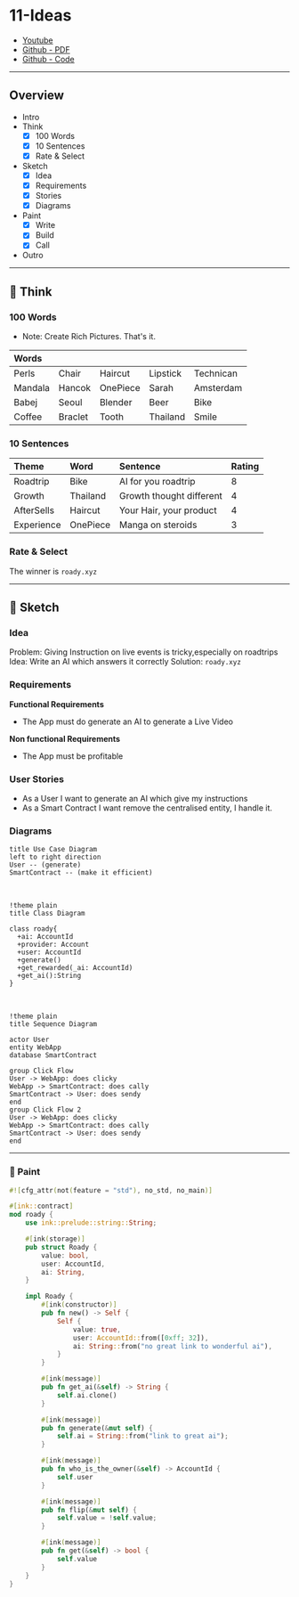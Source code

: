 # 11-Ideas

- [Youtube](https://drive.google.com/file/d/17XwU5txFvttUfz0nkVoUpwKSVOPKjF4Z/view?usp=sharing)
- [Github - PDF](https://github.com/FrankBevr/100-Ideas/blob/main/practice/11/11-Ideas.pdf)
- [Github - Code](https://github.com/FrankBevr/100-Ideas/blob/main/practice/11/roady/lib.rs)

<hr style="page-break-after: always;"/>

## Overview

- Intro
- Think
  - [x] 100 Words
  - [x] 10 Sentences
  - [x] Rate & Select
- Sketch
  - [x] Idea
  - [x] Requirements
  - [x] Stories
  - [x] Diagrams
- Paint
  - [x] Write
  - [x] Build
  - [x] Call
- Outro

<hr style="page-break-after: always;"/>

## :brain: Think

### 100 Words

- Note: Create Rich Pictures. That's it.

| Words   |         |          |          |           |
| :------ | :------ | :------- | :------- | :-------- |
| Perls   | Chair   | Haircut  | Lipstick | Technican |
| Mandala | Hancok  | OnePiece | Sarah    | Amsterdam |
| Babej   | Seoul   | Blender  | Beer     | Bike      |
| Coffee  | Braclet | Tooth    | Thailand | Smile     |

### 10 Sentences

| Theme      | Word     | Sentence                 | Rating |
| :--------- | :------- | :----------------------- | :----- |
| Roadtrip   | Bike     | AI for you roadtrip      | 8      |
| Growth     | Thailand | Growth thought different | 4      |
| AfterSells | Haircut  | Your Hair, your product  | 4      |
| Experience | OnePiece | Manga on steroids        | 3      |

### Rate & Select

The winner is `roady.xyz`

<hr style="page-break-after: always;"/>

## :pencil: Sketch

### Idea

Problem: Giving Instruction on live events is tricky,especially on roadtrips
Idea: Write an AI which answers it correctly
Solution: `roady.xyz`

### Requirements

**Functional Requirements**

- The App must do generate an AI to generate a Live Video

**Non functional Requirements**

- The App must be profitable

### User Stories

- As a User I want to generate an AI which give my instructions
- As a Smart Contract I want remove the centralised entity, I handle it.

### Diagrams

```plantuml
title Use Case Diagram
left to right direction
User -- (generate)
SmartContract -- (make it efficient)
```

</br>

```plantuml
!theme plain
title Class Diagram

class roady{
  +ai: AccountId
  +provider: Account
  +user: AccountId
  +generate()
  +get_rewarded(_ai: AccountId)
  +get_ai():String
}
```

</br>

```plantuml
!theme plain
title Sequence Diagram

actor User
entity WebApp
database SmartContract

group Click Flow
User -> WebApp: does clicky
WebApp -> SmartContract: does cally
SmartContract -> User: does sendy
end
group Click Flow 2
User -> WebApp: does clicky
WebApp -> SmartContract: does cally
SmartContract -> User: does sendy
end
```

<hr style="page-break-after: always;"/>

### :art: Paint

```rust
#![cfg_attr(not(feature = "std"), no_std, no_main)]

#[ink::contract]
mod roady {
    use ink::prelude::string::String;

    #[ink(storage)]
    pub struct Roady {
        value: bool,
        user: AccountId,
        ai: String,
    }

    impl Roady {
        #[ink(constructor)]
        pub fn new() -> Self {
            Self {
                value: true,
                user: AccountId::from([0xff; 32]),
                ai: String::from("no great link to wonderful ai"),
            }
        }

        #[ink(message)]
        pub fn get_ai(&self) -> String {
            self.ai.clone()
        }

        #[ink(message)]
        pub fn generate(&mut self) {
            self.ai = String::from("link to great ai");
        }

        #[ink(message)]
        pub fn who_is_the_owner(&self) -> AccountId {
            self.user
        }

        #[ink(message)]
        pub fn flip(&mut self) {
            self.value = !self.value;
        }

        #[ink(message)]
        pub fn get(&self) -> bool {
            self.value
        }
    }
}

```
